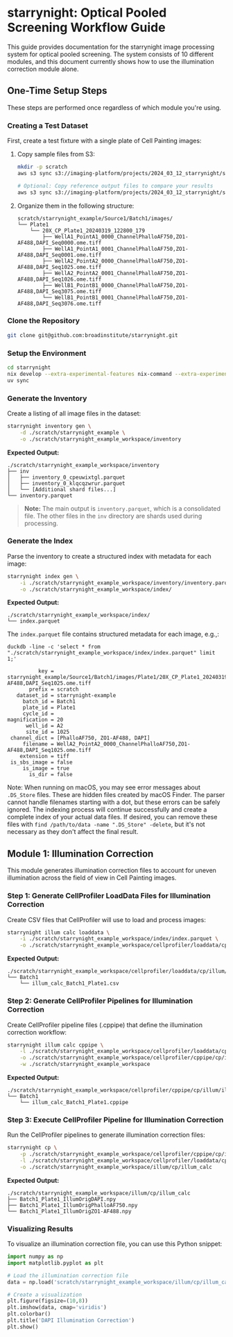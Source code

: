 # starrynight: Optical Pooled Screening Workflow Guide

This guide provides documentation for the starrynight image processing system for optical pooled screening. 
The system consists of 10 different modules, and this document currently shows how to use the illumination correction module alone.

## One-Time Setup Steps

These steps are performed once regardless of which module you're using.

### Creating a Test Dataset

First, create a test fixture with a single plate of Cell Painting images:

1. Copy sample files from S3:
   ```bash
   mkdir -p scratch
   aws s3 sync s3://imaging-platform/projects/2024_03_12_starrynight/starrynight_example scratch/starrynight_example

   # Optional: Copy reference output files to compare your results
   aws s3 sync s3://imaging-platform/projects/2024_03_12_starrynight/starrynight_example_workspace scratch/starrynight_example_workspace_reference
   ```

2. Organize them in the following structure:
   ```
   scratch/starrynight_example/Source1/Batch1/images/
   └── Plate1
       └── 20X_CP_Plate1_20240319_122800_179
           ├── WellA1_PointA1_0000_ChannelPhalloAF750,ZO1-AF488,DAPI_Seq0000.ome.tiff
           ├── WellA1_PointA1_0001_ChannelPhalloAF750,ZO1-AF488,DAPI_Seq0001.ome.tiff
           ├── WellA2_PointA2_0000_ChannelPhalloAF750,ZO1-AF488,DAPI_Seq1025.ome.tiff
           ├── WellA2_PointA2_0001_ChannelPhalloAF750,ZO1-AF488,DAPI_Seq1026.ome.tiff
           ├── WellB1_PointB1_0000_ChannelPhalloAF750,ZO1-AF488,DAPI_Seq3075.ome.tiff
           └── WellB1_PointB1_0001_ChannelPhalloAF750,ZO1-AF488,DAPI_Seq3076.ome.tiff
   ```

### Clone the Repository
```bash
git clone git@github.com:broadinstitute/starrynight.git
```

### Setup the Environment
```bash
cd starrynight
nix develop --extra-experimental-features nix-command --extra-experimental-features flakes
uv sync 
```

### Generate the Inventory

Create a listing of all image files in the dataset:

```bash
starrynight inventory gen \
    -d ./scratch/starrynight_example \
    -o ./scratch/starrynight_example_workspace/inventory
```

**Expected Output:**
```
./scratch/starrynight_example_workspace/inventory
├── inv
│   ├── inventory_0_cpeuwixtgl.parquet
│   ├── inventory_0_klqcqzwrur.parquet
│   └── [Additional shard files...]
└── inventory.parquet
```

> **Note:** The main output is `inventory.parquet`, which is a consolidated file. The other files in the `inv` directory are shards used during processing.

### Generate the Index

Parse the inventory to create a structured index with metadata for each image:

```bash
starrynight index gen \
    -i ./scratch/starrynight_example_workspace/inventory/inventory.parquet \
    -o ./scratch/starrynight_example_workspace/index/
```

**Expected Output:**
```
./scratch/starrynight_example_workspace/index/
└── index.parquet
```

The `index.parquet` file contains structured metadata for each image, e.g.,:

```text
duckdb -line -c 'select * from "./scratch/starrynight_example_workspace/index/index.parquet" limit 1;'

          key = starrynight_example/Source1/Batch1/images/Plate1/20X_CP_Plate1_20240319_122800_179/WellA2_PointA2_0000_ChannelPhalloAF750,ZO1-AF488,DAPI_Seq1025.ome.tiff
       prefix = scratch
   dataset_id = starrynight-example
     batch_id = Batch1
     plate_id = Plate1
     cycle_id = 
magnification = 20
      well_id = A2
      site_id = 1025
 channel_dict = [PhalloAF750, ZO1-AF488, DAPI]
     filename = WellA2_PointA2_0000_ChannelPhalloAF750,ZO1-AF488,DAPI_Seq1025.ome.tiff
    extension = tiff
 is_sbs_image = false
     is_image = true
       is_dir = false
```

Note: 
When running on macOS, you may see error messages about `.DS_Store` files. 
These are hidden files created by macOS Finder. 
The parser cannot handle filenames starting with a dot, but these errors can be safely ignored. 
The indexing process will continue successfully and create a complete index of your actual data files.
If desired, you can remove these files with `find /path/to/data -name ".DS_Store" -delete`, but it's not necessary as they don't affect the final result.

## Module 1: Illumination Correction

This module generates illumination correction files to account for uneven illumination across the field of view in Cell Painting images.

### Step 1: Generate CellProfiler LoadData Files for Illumination Correction

Create CSV files that CellProfiler will use to load and process images:

```bash
starrynight illum calc loaddata \
    -i ./scratch/starrynight_example_workspace/index/index.parquet \
    -o ./scratch/starrynight_example_workspace/cellprofiler/loaddata/cp/illum/illum_calc
```

**Expected Output:**
```
./scratch/starrynight_example_workspace/cellprofiler/loaddata/cp/illum/illum_calc
└── Batch1
    └── illum_calc_Batch1_Plate1.csv
```

### Step 2: Generate CellProfiler Pipelines for Illumination Correction

Create CellProfiler pipeline files (.cppipe) that define the illumination correction workflow:

```bash
starrynight illum calc cppipe \
    -l ./scratch/starrynight_example_workspace/cellprofiler/loaddata/cp/illum/illum_calc/ \
    -o ./scratch/starrynight_example_workspace/cellprofiler/cppipe/cp/illum/illum_calc \
    -w ./scratch/starrynight_example_workspace
```

**Expected Output:**
```
./scratch/starrynight_example_workspace/cellprofiler/cppipe/cp/illum/illum_calc
└── Batch1
    └── illum_calc_Batch1_Plate1.cppipe
```

### Step 3: Execute CellProfiler Pipeline for Illumination Correction

Run the CellProfiler pipelines to generate illumination correction files:

```bash
starrynight cp \
    -p ./scratch/starrynight_example_workspace/cellprofiler/cppipe/cp/illum/illum_calc/ \
    -l ./scratch/starrynight_example_workspace/cellprofiler/loaddata/cp/illum/illum_calc \
    -o ./scratch/starrynight_example_workspace/illum/cp/illum_calc
```

**Expected Output:**
```
./scratch/starrynight_example_workspace/illum/cp/illum_calc
├── Batch1_Plate1_IllumOrigDAPI.npy
├── Batch1_Plate1_IllumOrigPhalloAF750.npy
└── Batch1_Plate1_IllumOrigZO1-AF488.npy
```

### Visualizing Results

To visualize an illumination correction file, you can use this Python snippet:

```python
import numpy as np
import matplotlib.pyplot as plt

# Load the illumination correction file
data = np.load('scratch/starrynight_example_workspace/illum/cp/illum_calc/Batch1_Plate1_IllumOrigDAPI.npy')

# Create a visualization
plt.figure(figsize=(10,8))
plt.imshow(data, cmap='viridis')
plt.colorbar()
plt.title('DAPI Illumination Correction')
plt.show()
```

